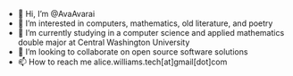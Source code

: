 - 👋 Hi, I’m @AvaAvarai
- 👀 I’m interested in computers, mathematics, old literature, and poetry
- 🌱 I’m currently studying in a computer science and applied mathematics double major at Central Washington University
- 💞️ I’m looking to collaborate on open source software solutions
- 📫 How to reach me alice.williams.tech\[at]gmail\[dot]com

<!---
AvaAvarai/AvaAvarai is a ✨ special ✨ repository because its `README.md` (this file) appears on your GitHub profile.
You can click the Preview link to take a look at your changes.
--->
